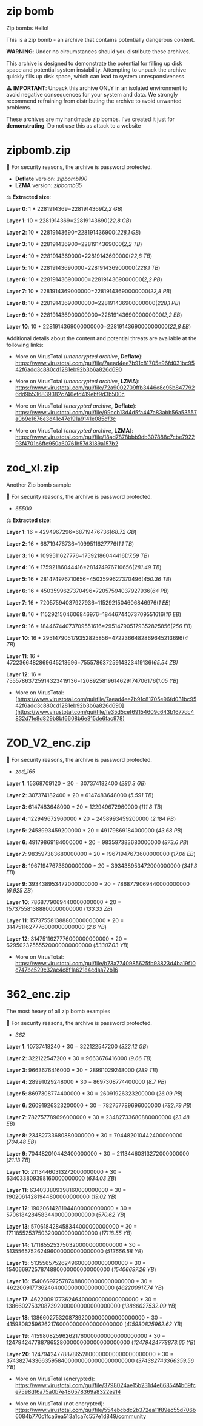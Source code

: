 # zip bomb
Zip bombs
Hello!

This is a zip bomb - an archive that contains potentially dangerous content.

**WARNING**: Under no circumstances should you distribute these archives.

This archive is designed to demonstrate the potential for filling up disk space and potential system instability. Attempting to unpack the archive quickly fills up disk space, which can lead to system unresponsiveness.

⚠️ **IMPORTANT**: Unpack this archive ONLY in an isolated environment to avoid negative consequences for your system and data. We strongly recommend refraining from distributing the archive to avoid unwanted problems.

These archives are my handmade zip bombs. I've created it just for **demonstrating**. Do not use this as attack to a website

# zipbomb.zip

🔐 For security reasons, the archive is password protected.
- **Deflate** version: *zipbomb190*
- **LZMA** version: *zipbomb35*

⚖ **Extracted size**:

**Layer 0**: 1 * 2281914369=2281914369(*2,2 GB*)

**Layer 1**: 10 * 2281914369=22819143690(*22,8 GB*)

**Layer 2**: 10 * 22819143690=228191436900(*228,1 GB*)

**Layer 3**: 10 * 228191436900=2281914369000(*2,2 TB*)

**Layer 4**: 10 * 2281914369000=22819143690000(*22,8 TB*)

**Layer 5**: 10 * 22819143690000=228191436900000(*228,1 TB*)

**Layer 6**: 10 * 228191436900000=2281914369000000(*2,2 PB*)

**Layer 7**: 10 * 2281914369000000=22819143690000000(*22,8 PB*)

**Layer 8**: 10 * 22819143690000000=228191436900000000(*228,1 PB*)

**Layer 9**: 10 * 228191436900000000=2281914369000000000(*2,2 EB*)

**Layer 10**: 10 * 2281914369000000000=2281914369000000000(*22,8 EB*)

Additional details about the content and potential threats are available at the following links:

- More on VirusTotal (*unencrypted archive*, **Deflate**): 
  https://www.virustotal.com/gui/file/7aead4ee7b91c81705e96fd031bc9542f6add3c880cd1281eb92b3b6a826d690

- More on VirusTotal (*unencrypted archive*, **LZMA**):
  https://www.virustotal.com/gui/file/72a9002709ffb3446e8c95b8477926dd9b536839382c746efd419ebf9d3b500c

- More on VirusTotal (*encrypted archive*, **Deflate**): 
  https://www.virustotal.com/gui/file/99ccb13d4d5fa447a83abb56a53557a0b9e1676e3d41c47e191a9141e085df3c
  
- More on VirusTotal (*encrypted archive*, **LZMA**):
  https://www.virustotal.com/gui/file/18ad7878bbb9db307888c7cbe792293f4701b6ffe950a60761b57d3189a157b2

# zod_xl.zip
Another Zip bomb sample

🔐 For security reasons, the archive is password protected.
- *65500*

⚖ **Extracted size**:

**Layer 1**: 16 * 4294967296=68719476736(*68.72 GB*)

**Layer 2**: 16 * 68719476736=1099511627776(*1.1 TB*)

**Layer 3**: 16 * 1099511627776=17592186044416(*17.59 TB*)

**Layer 4**: 16 * 17592186044416=281474976710656(*281.49 TB*)

**Layer 5**: 16 * 281474976710656=4503599627370496(*450.36 TB*)

**Layer 6**: 16 * 4503599627370496=72057594037927936(*64 PB*)

**Layer 7**: 16 * 72057594037927936=1152921504606846976(*1 EB*)

**Layer 8**: 16 * 1152921504606846976=18446744073709551616(*16 EB*)

**Layer 9**: 16 * 18446744073709551616=295147905179352825856(*256 EB*)

**Layer 10**: 16 * 295147905179352825856=4722366482869645213696(*4 ZB*)

**Layer 11**: 16 * 4722366482869645213696=75557863725914323419136(*65.54 ZB)*

**Layer 12**: 16 * 75557863725914323419136=1208925819614629174706176(*1.05 YB*)

- More on VirusTotal: 
  [https://www.virustotal.com/gui/file/7aead4ee7b91c81705e96fd031bc9542f6add3c880cd1281eb92b3b6a826d690](https://www.virustotal.com/gui/file/fe35d5cef69154609c643b1677dc4832d7fe8d829b8bf6608b6e315de6fac978)

# ZOD_V2_enc.zip

🔐 For security reasons, the archive is password protected.
- *zod_165*

**Layer 1**: 15368709120 * 20 = 307374182400 (*286.3 GB*)

**Layer 2**: 307374182400 * 20 = 6147483648000 (*5.591 TB*)

**Layer 3**: 6147483648000 * 20 = 122949672960000 (*111.8 TB*)

**Layer 4**: 122949672960000 * 20 = 2458993459200000 (*2.184 PB*)

**Layer 5**: 2458993459200000 * 20 = 49179869184000000 (*43.68 PB*)

**Layer 6**: 49179869184000000 * 20 = 983597383680000000 (*873.6 PB*)

**Layer 7**: 983597383680000000 * 20 = 19671947673600000000 (*17.06 EB*)

**Layer 8**: 19671947673600000000 * 20 = 393438953472000000000 (*341.3 EB*)

**Layer 9**: 393438953472000000000 * 20 = 7868779069440000000000 (*6.925 ZB*)

**Layer 10**: 7868779069440000000000 * 20 = 157375581388800000000000 (*133.33 ZB*)

**Layer 11**: 157375581388800000000000 * 20 = 3147511627776000000000000 (*2.6 YB*)

**Layer 12**: 3147511627776000000000000 * 20 = 62950232555520000000000000 (*53307.03 YB*)

- More on VirusTotal:
  https://www.virustotal.com/gui/file/b73a7740985625fb93823d4ba19f10c747bc529c32ac4c8f1a621e4cdaa72b16

# 362_enc.zip
The most heavy of all zip bomb examples

🔐 For security reasons, the archive is password protected.
- *362*

**Layer 1**: 10737418240 * 30 = 322122547200 (*322.12 GB*)

**Layer 2**: 322122547200 * 30 = 9663676416000 (*9.66 TB*)

**Layer 3**: 9663676416000 * 30 = 28991029248000 (*289 TB*)

**Layer 4**: 28991029248000 * 30 = 8697308774400000 (*8.7 PB*)

**Layer 5**: 8697308774400000 * 30 = 26091926323200000 (*26.09 PB*)

**Layer 6**: 26091926323200000 * 30 = 782757789696000000 (*782.79 PB*)

**Layer 7**: 782757789696000000 * 30 = 23482733680880000000 (*23.48 EB*)

**Layer 8**: 23482733680880000000 * 30 = 704482010442400000000 (*704.48 EB*)

**Layer 9**: 704482010442400000000 * 30 = 21134460313272000000000 (*21.13 ZB*)

**Layer 10**: 21134460313272000000000 * 30 = 634033809398160000000000 (*634.03 ZB*)

**Layer 11**: 634033809398160000000000 * 30 = 19020614281944800000000000 (*19.02 YB*)

**Layer 12**: 19020614281944800000000000 * 30 = 570618428458344000000000000 (*570.62 YB*)

**Layer 13**: 570618428458344000000000000 * 30 = 17118552537503200000000000000 (*17118.55 YB*)

**Layer 14**: 17118552537503200000000000000 * 30 = 513556575262496000000000000000 (*513556.58 YB*)

**Layer 15**: 513556575262496000000000000000 * 30 = 15406697257874880000000000000000 (*15406697.26 YB*)

**Layer 16**: 15406697257874880000000000000000 * 30 = 462200917736246400000000000000000 (*462200917.74 YB*)

**Layer 17**: 462200917736246400000000000000000 * 30 = 13866027532087392000000000000000000 (*13866027532.09 YB*)

**Layer 18**: 13866027532087392000000000000000000 * 30 = 415980825962621760000000000000000000 (*415980825962.62 YB*)

**Layer 19**: 415980825962621760000000000000000000 * 30 = 12479424778878652800000000000000000000 (*12479424778878.65 YB*)

**Layer 20**: 12479424778878652800000000000000000000 * 30 = 374382743366359584000000000000000000000 (*374382743366359.56 YB*)

- More on VirusTotal (encrypted):
  https://www.virustotal.com/gui/file/3798024ae15b231d4e66854f4b69fce7598df6a75a0b7e480578369a8322ea14
  
- More on VirusTotal (not encrypted):
  https://www.virustotal.com/gui/file/554ebcbdc2b372ea11f89ec55d706b6084b770c1fca6ea513a1ca7c557e1d849/community
